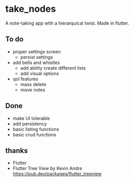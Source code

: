 # take_nodes

A note-taking app with a hierarquical twist. Made in flutter.

## To do
* proper settings screen
    * persist settings
* add bells and whistles
    * add ability create different lists
    * add visual options
* qol features
    * mass delete
    * move notes

## Done
* make UI tolerable
* add persistency
* basic listing functions
* basic crud functions

## thanks
* Flutter
* Flutter Tree View by Kevin Andre https://pub.dev/packages/flutter_treeview
